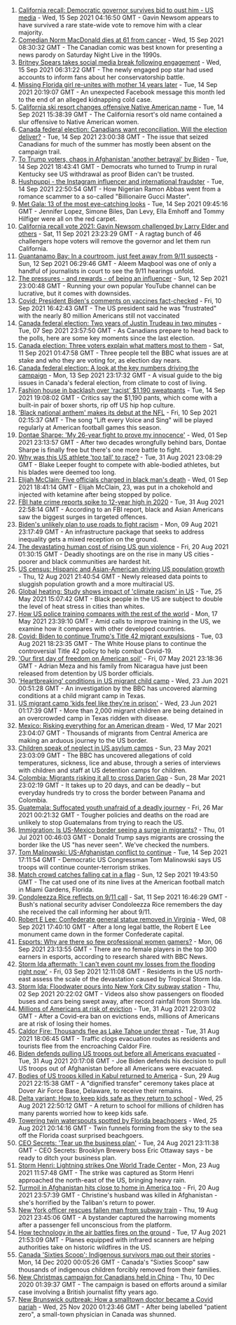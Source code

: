 1. [California recall: Democratic governor survives bid to oust him - US media](https://www.bbc.co.uk/news/world-us-canada-58565271?at_medium=RSS&at_campaign=KARANGA) - Wed, 15 Sep 2021 04:16:50 GMT - Gavin Newsom appears to have survived a rare state-wide vote to remove him with a clear majority.
2. [Comedian Norm MacDonald dies at 61 from cancer](https://www.bbc.co.uk/news/world-us-canada-58565272?at_medium=RSS&at_campaign=KARANGA) - Wed, 15 Sep 2021 08:30:32 GMT - The Canadian comic was best known for presenting a news parody on Saturday Night Live in the 1990s.
3. [Britney Spears takes social media break following engagement](https://www.bbc.co.uk/news/world-us-canada-58568256?at_medium=RSS&at_campaign=KARANGA) - Wed, 15 Sep 2021 06:31:22 GMT - The newly engaged pop star had used accounts to inform fans about her conservatorship battle.
4. [Missing Florida girl re-unites with mother 14 years later](https://www.bbc.co.uk/news/world-us-canada-58563004?at_medium=RSS&at_campaign=KARANGA) - Tue, 14 Sep 2021 20:19:07 GMT - An unexpected Facebook message this month led to the end of an alleged kidnapping cold case.
5. [California ski resort changes offensive Native American name](https://www.bbc.co.uk/news/world-us-canada-58563002?at_medium=RSS&at_campaign=KARANGA) - Tue, 14 Sep 2021 15:38:39 GMT - The California resort's old name contained a slur offensive to Native American women.
6. [Canada federal election: Canadians want reconciliation. Will the election deliver?](https://www.bbc.co.uk/news/world-us-canada-58541324?at_medium=RSS&at_campaign=KARANGA) - Tue, 14 Sep 2021 23:00:38 GMT - The issue that seized Canadians for much of the summer has mostly been absent on the campaign trail.
7. [To Trump voters, chaos in Afghanistan 'another betrayal' by Biden](https://www.bbc.co.uk/news/world-us-canada-58441173?at_medium=RSS&at_campaign=KARANGA) - Tue, 14 Sep 2021 18:43:41 GMT - Democrats who turned to Trump in rural Kentucky see US withdrawal as proof Biden can't be trusted.
8. [Hushpuppi - the Instagram influencer and international fraudster](https://www.bbc.co.uk/news/world-africa-58553109?at_medium=RSS&at_campaign=KARANGA) - Tue, 14 Sep 2021 22:50:54 GMT - How Nigerian Ramon Abbas went from a romance scammer to a so-called "Billionaire Gucci Master".
9. [Met Gala: 13 of the most eye-catching looks](https://www.bbc.co.uk/news/entertainment-arts-58537575?at_medium=RSS&at_campaign=KARANGA) - Tue, 14 Sep 2021 09:45:16 GMT - Jennifer Lopez, Simone Biles, Dan Levy, Ella Emhoff and Tommy Hilfiger were all on the red carpet.
10. [California recall vote 2021: Gavin Newsom challenged by Larry Elder and others](https://www.bbc.co.uk/news/world-us-canada-58504324?at_medium=RSS&at_campaign=KARANGA) - Sat, 11 Sep 2021 23:23:29 GMT - A ragtag bunch of 46 challengers hope voters will remove the governor and let them run California.
11. [Guantanamo Bay: In a courtroom, just feet away from 9/11 suspects](https://www.bbc.co.uk/news/world-latin-america-58527700?at_medium=RSS&at_campaign=KARANGA) - Sun, 12 Sep 2021 06:29:46 GMT - Aleem Maqbool was one of only a handful of journalists in court to see the 9/11 hearings unfold.
12. [The pressures - and rewards - of being an influencer](https://www.bbc.co.uk/news/business-58487905?at_medium=RSS&at_campaign=KARANGA) - Sun, 12 Sep 2021 23:00:48 GMT - Running your own popular YouTube channel can be lucrative, but it comes with downsides.
13. [Covid: President Biden's comments on vaccines fact-checked](https://www.bbc.co.uk/news/58516873?at_medium=RSS&at_campaign=KARANGA) - Fri, 10 Sep 2021 16:42:43 GMT - The US president said he was "frustrated" with the nearly 80 million Americans still not vaccinated
14. [Canada federal election: Two years of Justin Trudeau in two minutes](https://www.bbc.co.uk/news/world-us-canada-58482593?at_medium=RSS&at_campaign=KARANGA) - Tue, 07 Sep 2021 23:57:50 GMT - As Canadians prepare to head back to the polls, here are some key moments since the last election.
15. [Canada election: Three voters explain what matters most to them](https://www.bbc.co.uk/news/world-us-canada-58523450?at_medium=RSS&at_campaign=KARANGA) - Sat, 11 Sep 2021 01:47:58 GMT - Three people tell the BBC what issues are at stake and who they are voting for, as election day nears.
16. [Canada federal election: A look at the key numbers driving the campaign](https://www.bbc.co.uk/news/world-us-canada-58426147?at_medium=RSS&at_campaign=KARANGA) - Mon, 13 Sep 2021 23:17:32 GMT - A visual guide to the big issues in Canada's federal election, from climate to cost of living.
17. [Fashion house in backlash over 'racist' $1,190 sweatpants](https://www.bbc.co.uk/news/business-58563242?at_medium=RSS&at_campaign=KARANGA) - Tue, 14 Sep 2021 19:08:02 GMT - Critics say the $1,190 pants, which come with a built-in pair of boxer shorts, rip off US hip hop culture.
18. ['Black national anthem' makes its debut at the NFL](https://www.bbc.co.uk/news/world-us-canada-58482970?at_medium=RSS&at_campaign=KARANGA) - Fri, 10 Sep 2021 02:15:37 GMT - The song "Lift every Voice and Sing" will be played regularly at American football games this season.
19. [Dontae Sharpe: 'My 26-year fight to prove my innocence'](https://www.bbc.co.uk/news/world-us-canada-58413322?at_medium=RSS&at_campaign=KARANGA) - Wed, 01 Sep 2021 23:13:57 GMT - After two decades wrongfully behind bars, Dontae Sharpe is finally free but there's one more battle to fight.
20. [Why was this US athlete 'too tall' to race?](https://www.bbc.co.uk/news/disability-58398944?at_medium=RSS&at_campaign=KARANGA) - Tue, 31 Aug 2021 23:08:29 GMT - Blake Leeper fought to compete with able-bodied athletes, but his blades were deemed too long.
21. [Elijah McClain: Five officials charged in black man's death](https://www.bbc.co.uk/news/world-us-canada-58414183?at_medium=RSS&at_campaign=KARANGA) - Wed, 01 Sep 2021 18:41:14 GMT - Elijah McClain, 23, was put in a chokehold and injected with ketamine after being stopped by police.
22. [FBI hate crime reports spike to 12-year high in 2020](https://www.bbc.co.uk/news/world-us-canada-58402839?at_medium=RSS&at_campaign=KARANGA) - Tue, 31 Aug 2021 22:58:14 GMT - According to an FBI report, black and Asian Americans saw the biggest surges in targeted offences.
23. [Biden's unlikely plan to use roads to fight racism](https://www.bbc.co.uk/news/world-us-canada-58106414?at_medium=RSS&at_campaign=KARANGA) - Mon, 09 Aug 2021 23:17:49 GMT - An infrastructure package that seeks to address inequality gets a mixed reception on the ground.
24. [The devastating human cost of rising US gun violence](https://www.bbc.co.uk/news/world-us-canada-58207384?at_medium=RSS&at_campaign=KARANGA) - Fri, 20 Aug 2021 01:30:15 GMT - Deadly shootings are on the rise in many US cities - poorer and black communities are hardest hit.
25. [US census: Hispanic and Asian-American driving US population growth](https://www.bbc.co.uk/news/world-us-canada-58195166?at_medium=RSS&at_campaign=KARANGA) - Thu, 12 Aug 2021 21:40:54 GMT - Newly released data points to sluggish population growth and a more multiracial US.
26. [Global heating: Study shows impact of 'climate racism' in US](https://www.bbc.co.uk/news/science-environment-57235904?at_medium=RSS&at_campaign=KARANGA) - Tue, 25 May 2021 15:07:42 GMT - Black people in the US are subject to double the level of heat stress in cities than whites.
27. [How US police training compares with the rest of the world](https://www.bbc.co.uk/news/world-us-canada-56834733?at_medium=RSS&at_campaign=KARANGA) - Mon, 17 May 2021 23:39:10 GMT - Amid calls to improve training in the US, we examine how it compares with other developed countries.
28. [Covid: Biden to continue Trump's Title 42 migrant expulsions](https://www.bbc.co.uk/news/world-us-canada-58077311?at_medium=RSS&at_campaign=KARANGA) - Tue, 03 Aug 2021 18:23:35 GMT - The White House plans to continue the controversial Title 42 policy to help combat Covid-19.
29. ['Our first day of freedom on American soil'](https://www.bbc.co.uk/news/world-us-canada-57022918?at_medium=RSS&at_campaign=KARANGA) - Fri, 07 May 2021 23:18:36 GMT - Adrian Meza and his family from Nicaragua have just been released from detention by US border officials.
30. ['Heartbreaking' conditions in US migrant child camp](https://www.bbc.co.uk/news/world-us-canada-57561760?at_medium=RSS&at_campaign=KARANGA) - Wed, 23 Jun 2021 00:51:28 GMT - An investigation by the BBC has uncovered alarming conditions at a child migrant camp in Texas.
31. [US migrant camp 'kids feel like they're in prison'](https://www.bbc.co.uk/news/world-us-canada-57576306?at_medium=RSS&at_campaign=KARANGA) - Wed, 23 Jun 2021 01:17:39 GMT - More than 2,000 migrant children are being detained in an overcrowded camp in Texas ridden with disease.
32. [Mexico: Risking everything for an American dream](https://www.bbc.co.uk/news/world-us-canada-56432363?at_medium=RSS&at_campaign=KARANGA) - Wed, 17 Mar 2021 23:04:07 GMT - Thousands of migrants from Central America are making an arduous journey to the US border.
33. [Children speak of neglect in US asylum camps](https://www.bbc.co.uk/news/world-us-canada-57149721?at_medium=RSS&at_campaign=KARANGA) - Sun, 23 May 2021 23:03:09 GMT - The BBC has uncovered allegations of cold temperatures, sickness, lice and abuse, through a series of interviews with children and staff at US detention camps for children.
34. [Colombia: Migrants risking it all to cross Darien Gap](https://www.bbc.co.uk/news/world-latin-america-56544700?at_medium=RSS&at_campaign=KARANGA) - Sun, 28 Mar 2021 23:02:19 GMT - It takes up to 20 days, and can be deadly – but everyday hundreds try to cross the border between Panama and Colombia.
35. [Guatemala: Suffocated youth unafraid of a deadly journey](https://www.bbc.co.uk/news/world-latin-america-56260568?at_medium=RSS&at_campaign=KARANGA) - Fri, 26 Mar 2021 00:21:32 GMT - Tougher policies and deaths on the road are unlikely to stop Guatemalans from trying to reach the US.
36. [Immigration: Is US-Mexico border seeing a surge in migrants?](https://www.bbc.co.uk/news/57656959?at_medium=RSS&at_campaign=KARANGA) - Thu, 01 Jul 2021 00:46:03 GMT - Donald Trump says migrants are crossing the border like the US "has never seen". We've checked the numbers.
37. [Tom Malinowski: US-Afghanistan conflict to continue](https://www.bbc.co.uk/news/world-us-canada-58562490?at_medium=RSS&at_campaign=KARANGA) - Tue, 14 Sep 2021 17:11:54 GMT - Democratic US Congressman Tom Malinowski says US troops will continue counter-terrorism strikes.
38. [Match crowd catches falling cat in a flag](https://www.bbc.co.uk/news/world-us-canada-58540023?at_medium=RSS&at_campaign=KARANGA) - Sun, 12 Sep 2021 19:43:50 GMT - The cat used one of its nine lives at the American football match in Miami Gardens, Florida.
39. [Condoleezza Rice reflects on 9/11 call](https://www.bbc.co.uk/news/world-us-canada-58529172?at_medium=RSS&at_campaign=KARANGA) - Sat, 11 Sep 2021 16:46:29 GMT - Bush's national security adviser Condoleezza Rice remembers the day she received the call informing her about 9/11.
40. [Robert E Lee: Confederate general statue removed in Virginia](https://www.bbc.co.uk/news/world-us-canada-58494291?at_medium=RSS&at_campaign=KARANGA) - Wed, 08 Sep 2021 17:40:10 GMT - After a long legal battle, the Robert E Lee monument came down in the former Confederate capital.
41. [Esports: Why are there so few professional women gamers?](https://www.bbc.co.uk/news/technology-58466374?at_medium=RSS&at_campaign=KARANGA) - Mon, 06 Sep 2021 23:13:55 GMT - There are no female players in the top 300 earners in esports, according to research shared with BBC News.
42. [Storm Ida aftermath: 'I can't even count my losses from the flooding right now'](https://www.bbc.co.uk/news/world-us-canada-58432047?at_medium=RSS&at_campaign=KARANGA) - Fri, 03 Sep 2021 12:11:08 GMT - Residents in the US north-east assess the scale of the devastation caused by Tropical Storm Ida.
43. [Storm Ida: Floodwater pours into New York City subway station](https://www.bbc.co.uk/news/world-us-canada-58418627?at_medium=RSS&at_campaign=KARANGA) - Thu, 02 Sep 2021 20:22:02 GMT - Videos also show passengers on flooded buses and cars being swept away, after record rainfall from Storm Ida.
44. [Millions of Americans at risk of eviction](https://www.bbc.co.uk/news/world-us-canada-58403607?at_medium=RSS&at_campaign=KARANGA) - Tue, 31 Aug 2021 22:03:02 GMT - After a Covid-era ban on evictions ends, millions of Americans are at risk of losing their homes.
45. [Caldor Fire: Thousands flee as Lake Tahoe under threat](https://www.bbc.co.uk/news/world-us-canada-58402381?at_medium=RSS&at_campaign=KARANGA) - Tue, 31 Aug 2021 18:06:45 GMT - Traffic clogs evacuation routes as residents and tourists flee from the encroaching Caldor Fire.
46. [Biden defends pulling US troops out before all Americans evacuated](https://www.bbc.co.uk/news/world-us-canada-58403601?at_medium=RSS&at_campaign=KARANGA) - Tue, 31 Aug 2021 20:17:08 GMT - Joe Biden defends his decision to pull US troops out of Afghanistan before all Americans were evacuated.
47. [Bodies of US troops killed in Kabul returned to America](https://www.bbc.co.uk/news/world-us-canada-58380339?at_medium=RSS&at_campaign=KARANGA) - Sun, 29 Aug 2021 22:15:38 GMT - A "dignified transfer" ceremony takes place at Dover Air Force Base, Delaware, to receive their remains.
48. [Delta variant: How to keep kids safe as they return to school](https://www.bbc.co.uk/news/world-us-canada-58208076?at_medium=RSS&at_campaign=KARANGA) - Wed, 25 Aug 2021 22:50:12 GMT - A return to school for millions of children has many parents worried how to keep kids safe.
49. [Towering twin waterspouts spotted by Florida beachgoers](https://www.bbc.co.uk/news/world-us-canada-58336868?at_medium=RSS&at_campaign=KARANGA) - Wed, 25 Aug 2021 20:14:16 GMT - Twin funnels forming from the sky to the sea off the Florida coast surprised beachgoers.
50. [CEO Secrets: 'Tear up the business plan'](https://www.bbc.co.uk/news/business-58316843?at_medium=RSS&at_campaign=KARANGA) - Tue, 24 Aug 2021 23:11:38 GMT - CEO Secrets: Brooklyn Brewery boss Eric Ottaway says - be ready to ditch your business plan.
51. [Storm Henri: Lightning strikes One World Trade Center](https://www.bbc.co.uk/news/world-us-canada-58304611?at_medium=RSS&at_campaign=KARANGA) - Mon, 23 Aug 2021 11:57:48 GMT - The strike was captured as Storm Henri approached the north-east of the US, bringing heavy rain.
52. [Turmoil in Afghanistan hits close to home in America too](https://www.bbc.co.uk/news/world-us-canada-58288575?at_medium=RSS&at_campaign=KARANGA) - Fri, 20 Aug 2021 23:57:39 GMT - Christine's husband was killed in Afghanistan - she's horrified by the Taliban's return to power.
53. [New York officer rescues fallen man from subway train](https://www.bbc.co.uk/news/world-us-canada-58277097?at_medium=RSS&at_campaign=KARANGA) - Thu, 19 Aug 2021 23:45:06 GMT - A bystander captured the harrowing moments after a passenger fell unconscious from the platform.
54. [How technology in the air battles fires on the ground](https://www.bbc.co.uk/news/world-us-canada-58248261?at_medium=RSS&at_campaign=KARANGA) - Tue, 17 Aug 2021 21:53:09 GMT - Planes equipped with infrared scanners are helping authorities take on historic wildfires in the US.
55. [Canada 'Sixties Scoop': Indigenous survivors map out their stories](https://www.bbc.co.uk/news/world-us-canada-55269251?at_medium=RSS&at_campaign=KARANGA) - Mon, 14 Dec 2020 00:05:26 GMT - Canada's "Sixties Scoop" saw thousands of indigenous children forcibly removed from their families.
56. [New Christmas campaign for Canadians held in China](https://www.bbc.co.uk/news/world-us-canada-55249770?at_medium=RSS&at_campaign=KARANGA) - Thu, 10 Dec 2020 01:39:37 GMT - The campaign is based on efforts around a similar case involving a British journalist fifty years ago.
57. [New Brunswick outbreak: How a smalltown doctor became a Covid pariah](https://www.bbc.co.uk/news/world-us-canada-54686672?at_medium=RSS&at_campaign=KARANGA) - Wed, 25 Nov 2020 01:23:46 GMT - After being labelled "patient zero", a small-town physician in Canada was shunned.
